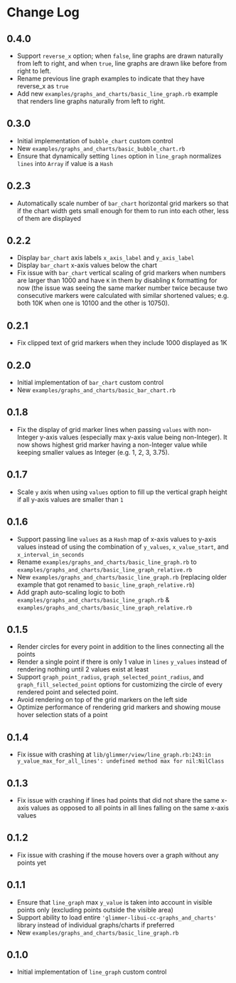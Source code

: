 # Change Log

## 0.4.0

- Support `reverse_x` option; when `false`, line graphs are drawn naturally from left to right, and when `true`, line graphs are drawn like before from right to left.
- Rename previous line graph examples to indicate that they have reverse_x as `true`
- Add new `examples/graphs_and_charts/basic_line_graph.rb` example that renders line graphs naturally from left to right.

## 0.3.0

- Initial implementation of `bubble_chart` custom control
- New `examples/graphs_and_charts/basic_bubble_chart.rb`
- Ensure that dynamically setting `lines` option in `line_graph` normalizes `lines` into `Array` if value is a `Hash`

## 0.2.3

- Automatically scale number of `bar_chart` horizontal grid markers so that if the chart width gets small enough for them to run into each other, less of them are displayed

## 0.2.2

- Display `bar_chart` axis labels `x_axis_label` and `y_axis_label`
- Display `bar_chart` x-axis values below the chart
- Fix issue with `bar_chart` vertical scaling of grid markers when numbers are larger than 1000 and have `K` in them by disabling `K` formatting for now (the issue was seeing the same marker number twice because two consecutive markers were calculated with similar shortened values; e.g. both 10K when one is 10100 and the other is 10750).

## 0.2.1

- Fix clipped text of grid markers when they include 1000 displayed as 1K

## 0.2.0

- Initial implementation of `bar_chart` custom control
- New `examples/graphs_and_charts/basic_bar_chart.rb`

## 0.1.8

- Fix the display of grid marker lines when passing `values` with non-Integer y-axis values (especially max y-axis value being non-Integer). It now shows highest grid marker having a non-Integer value while keeping smaller values as Integer (e.g. 1, 2, 3, 3.75).

## 0.1.7

- Scale `y` axis when using `values` option to fill up the vertical graph height if all y-axis values are smaller than `1`

## 0.1.6

- Support passing line `values` as a `Hash` map of x-axis values to y-axis values instead of using the combination of `y_values`, `x_value_start`, and `x_interval_in_seconds`
- Rename `examples/graphs_and_charts/basic_line_graph.rb` to `examples/graphs_and_charts/basic_line_graph_relative.rb`
- New `examples/graphs_and_charts/basic_line_graph.rb` (replacing older example that got renamed to `basic_line_graph_relative.rb`)
- Add graph auto-scaling logic to both `examples/graphs_and_charts/basic_line_graph.rb` & `examples/graphs_and_charts/basic_line_graph_relative.rb`

## 0.1.5

- Render circles for every point in addition to the lines connecting all the points
- Render a single point if there is only 1 value in `lines` `y_values` instead of rendering nothing until 2 values exist at least
- Support `graph_point_radius`, `graph_selected_point_radius`, and `graph_fill_selected_point` options for customizing the circle of every rendered point and selected point.
- Avoid rendering on top of the grid markers on the left side
- Optimize performance of rendering grid markers and showing mouse hover selection stats of a point

## 0.1.4

- Fix issue with crashing at `lib/glimmer/view/line_graph.rb:243:in y_value_max_for_all_lines': undefined method max for nil:NilClass`

## 0.1.3

- Fix issue with crashing if lines had points that did not share the same x-axis values as opposed to all points in all lines falling on the same x-axis values

## 0.1.2

- Fix issue with crashing if the mouse hovers over a graph without any points yet

## 0.1.1

- Ensure that `line_graph` max `y_value` is taken into account in visible points only (excluding points outside the visible area)
- Support ability to load entire `'glimmer-libui-cc-graphs_and_charts'` library instead of individual graphs/charts if preferred
- New `examples/graphs_and_charts/basic_line_graph.rb`

## 0.1.0

- Initial implementation of `line_graph` custom control
